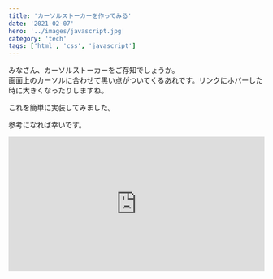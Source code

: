 ```yaml
---
title: 'カーソルストーカーを作ってみる'
date: '2021-02-07'
hero: '../images/javascript.jpg'
category: 'tech'
tags: ['html', 'css', 'javascript']
---
```


みなさん、カーソルストーカーをご存知でしょうか。  
画面上のカーソルに合わせて黒い点がついてくるあれです。リンクにホバーした時に大きくなったりしますね。

これを簡単に実装してみました。

参考になれば幸いです。

<iframe height="265" style="width: 100%;" scrolling="no" title="mouse-stalker" src="https://codepen.io/g-logic24/embed/VwmaMgy?height=265&theme-id=light&default-tab=js,result" frameborder="no" loading="lazy" allowtransparency="true" allowfullscreen="true">
  See the Pen <a href='https://codepen.io/g-logic24/pen/VwmaMgy'>mouse-stalker</a> by iwata
  (<a href='https://codepen.io/g-logic24'>@g-logic24</a>) on <a href='https://codepen.io'>CodePen</a>.
</iframe>
